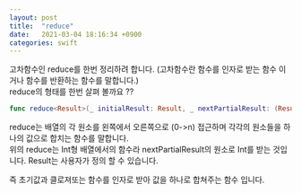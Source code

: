 ```yaml
---
layout: post
title:  "reduce"
date:   2021-03-04 18:16:34 +0900
categories: swift
---
```

고차함수인 reduce를 한번 정리하려 합니다. (고차함수란 함수를 인자로 받는 함수 이거나 함수를 반환하는 함수를 말합니다.)  
reduce의 형태를 한번 살펴 볼까요 ??
``` swift
func reduce<Result>(_ initialResult: Result, _ nextPartialResult: (Result, Int) throws -> Result) rethrows -> Result
```
reduce는 배열의 각 원소를 왼쪽에서 오른쪽으로 (0->n) 접근하며 각각의 원소들을 하나의 값으로 합치는 함수를 말합니다.  
위의 reduce는 Int형 배열에서의 함수라 nextPartialResult의 원소로 Int를 받는 것입니다. 
Result는 사용자가 정의 할 수 있습니다.  

즉 초기값과 클로져또는 함수를 인자로 받아 값을 하나로 합쳐주는 함수 입니다.
